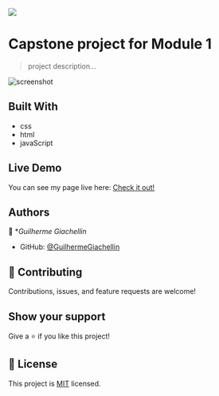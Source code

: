 ![](https://img.shields.io/badge/Microverse-blueviolet)

# Capstone project for Module 1

> project description...

![screenshot]()


## Built With
- css
- html
- javaScript

## Live Demo
You can see my page live here: 
[Check it out!](https://guilhermegiachellin.github.io/Capstone-Project-1/index.html)


## Authors

👤 **Guilherme Giachellin*

- GitHub: [@GuilhermeGiachellin](https://github.com/GuilhermeGiachellin)


## 🤝 Contributing

Contributions, issues, and feature requests are welcome!

<!--Feel free to check the [issues page](../../issues/).-->

## Show your support

Give a ⭐️ if you like this project!

<!--## Acknowledgments-->


## 📝 License

This project is [MIT](./MIT.md) licensed.
